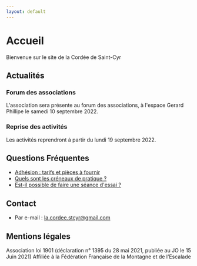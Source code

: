 ```yaml
---
layout: default
---
```


# Accueil

Bienvenue sur le site de la Cordée de Saint-Cyr

## Actualités
### Forum des associations
L'association sera présente au forum des associations, à l'espace Gerard Phillipe le samedi 10 septembre 2022.

### Reprise des activités
Les activités reprendront à partir du lundi 19 septembre 2022.

## Questions Fréquentes
* [Adhésion : tarifs et pièces à fournir](/faq/adhesion)
* [Quels sont les créneaux de pratique ?](/faq/horaires)
* [Est-il possible de faire une séance d'essai ?](/faq/essai)

## Contact
* Par e-mail : la.cordee.stcyr@gmail.com

## Mentions légales
Association loi 1901 (déclaration n° 1395 du 28 mai 2021, publiée au JO le 15 Juin 2021)
Affiliée à la Fédération Française de la Montagne et de l’Escalade